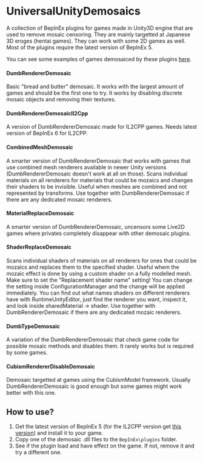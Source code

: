 # UniversalUnityDemosaics
A collection of BepInEx plugins for games made in Unity3D engine that are used to remove mosaic censoring. They are mainly targetted at Japanese 3D eroges (hentai games). They can work with some 2D games as well. Most of the plugins require the latest version of BepInEx 5.

You can see some examples of games demosaiced by these plugins [here](https://www.patreon.com/ManlyMarco?filters[tag]=Modpack).

#### DumbRendererDemosaic
Basic "bread and butter" demosaic. It works with the largest amount of games and should be the first one to try. It works by disabling discrete mosaic objects and removing their textures.
#### DumbRendererDemosaicIl2Cpp
A version of DumbRendererDemosaic made for IL2CPP games. Needs latest version of BepInEx 6 for IL2CPP.
#### CombinedMeshDemosaic
A smarter version of DumbRendererDemosaic that works with games that use combined mesh renderers available in newer Unity versions (DumbRendererDemosaic doesn't work at all on those). Scans individual materials on all renderers for materials that could be mozaics and changes their shaders to be invisible. Useful when meshes are combined and not represented by transforms. Use together with DumbRendererDemosaic if there are any dedicated mosaic renderers.
#### MaterialReplaceDemosaic
A smarter version of DumbRendererDemosaic, uncensors some Live2D games where privates completely disappear with other demosaic plugins.
#### ShaderReplaceDemosaic
Scans individual shaders of materials on all renderers for ones that could be mozaics and replaces them to the specified shader.
Useful whem the mozaic effect is done by using a custom shader on a fully modelled mesh. Make sure to set the "Replacement shader name" setting! You can change the setting inside ConfigurationManager and the change will be applied immediately. You can find out what names shaders on different renderers have with RuntimeUnityEditor, just find the renderer you want, inspect it, and look inside sharedMaterial -> shader.
Use together with DumbRendererDemosaic if there are any dedicated mozaic renderers.
#### DumbTypeDemosaic
A variation of the DumbRendererDemosaic that check game code for possible mosaic methods and disables them. It rarely works but is required by some games.
#### CubismRendererDisableDemosaic
Demosaic targetted at games using the CubismModel framework. Usually DumbRendererDemosaic is good enough but some games might work better with this one.

## How to use?
1. Get the latest version of BepInEx 5 (for the IL2CPP version get [this version](https://github.com/BepInEx/BepInEx/releases/tag/v6.0.0-pre.1)) and install it to your game.
2. Copy one of the demosaic .dll files to the `BepInEx\plugins` folder.
3. See if the plugin load and have effect on the game. If not, remove it and try a different one.
